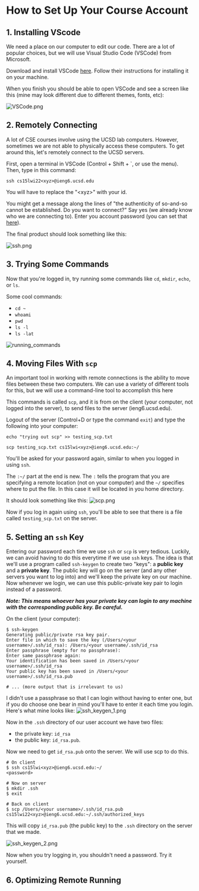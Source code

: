 # How to Set Up Your Course Account

## 1. Installing VScode
We need a place on our computer to edit our code. There are a lot of popular choices, but we will use Visual Studio Code (VSCode) from Microsoft. 

Download and install VSCode [here](https://code.visualstudio.com/). Follow their instructions for installing it on your machine.

When you finish you should be able to open VSCode and see a screen like this (mine may look different due to different themes, fonts, etc): 

![VSCode.png](VSCode.png)

## 2. Remotely Connecting
A lot of CSE courses involve using the UCSD lab computers. However, sometimes we are not able to physically access these computers. To get around this, let's remotely connect to the UCSD servers.

First, open a terminal in VSCode (Control + Shift + `, or use the menu). Then, type in this command:

```
ssh cs15lwi22<xyz>@ieng6.ucsd.edu
``` 
You will have to replace the "\<xyz\>" with your id.

You might get a message along the lines of "the authenticity of so-and-so cannot be established. Do you want to connect?" Say yes (we already know who we are connecting to). Enter you account password (you can set that [here](https://sdacs.ucsd.edu/~icc/index.php)).

The final product should look something like this:

![ssh.png](ssh.png)

## 3. Trying Some Commands
Now that you're logged in, try running some commands like `cd`, `mkdir`, `echo`, or `ls`.

Some cool commands:
* `cd ~`
* `whoami`
* `pwd`
* `ls -l`
* `ls -lat`

![running_commands](running_commands.png)

## 4. Moving Files With `scp`
An important tool in working with remote connections is the ability to move files between these two computers. We can use a variety of different tools for this, but we will use a command-line tool to accomplish this here

This commands is called `scp`, and it is from on the client (your computer, not logged into the server), to send files to the server (ieng6.ucsd.edu). 

Logout of the server (Control+D or type the command `exit`) and type the following into your computer:
```
echo "trying out scp" >> testing_scp.txt
```
```
scp testing_scp.txt cs15lwi<xyz>@ieng6.ucsd.edu:~/
```

You'll be asked for your password again, similar to when you logged in using `ssh`. 

The `:~/` part at the end is new. The `:` tells the program that you are specifying a remote location (not on your computer) and the `~/` specifies where to put the file. In this case it will be located in you home directory.

It should look something like this:
![scp.png](scp.png)

Now if you log in again using `ssh`, you'll be able to see that there is a file called `testing_scp.txt` on the server.

## 5. Setting an `ssh` Key
Entering our password each time we use `ssh` or `scp` is very tedious. Luckily, we can avoid having to do this everytime if we use `ssh` keys. The idea is that we'll use a program called `ssh-keygen` to create two "keys": a **public key** and a **private key**. The public key will go on the server (and any other servers you want to log into) and we'll keep the private key on our machine. Now whenever we login, we can use this public-private key pair to login instead of a password.

***Note: This means whoever has your private key can login to any machine with the corresponding public key. Be careful.***

On the client (your computer):
```
$ ssh-keygen
Generating public/private rsa key pair.
Enter file in which to save the key (/Users/<your username>/.ssh/id_rsa): /Users/<your username/.ssh/id_rsa
Enter passphrase (empty for no passphrase): 
Enter same passphrase again: 
Your identification has been saved in /Users/<your username>/.ssh/id_rsa
Your public key has been saved in /Users/<your username>/.ssh/id_rsa.pub

# ... (more output that is irrelevant to us)
```



I didn't use a passphrase so that I can login without having to enter one, but if you do choose one bear in mind you'll have to enter it each time you login. Here's what mine looks like:
![ssh_keygen_1.png](ssh_keygen_1.png)

Now in the `.ssh` directory of our user account we have two files: 
* the private key: `id_rsa`
* the public key: `id_rsa.pub`.

Now we need to get `id_rsa.pub` onto the server. We will use scp to do this.

```
# On client
$ ssh cs15lwi<xyz>@ieng6.ucsd.edu:~/
<password>

# Now on server
$ mkdir .ssh
$ exit

# Back on client
$ scp /Users/<your username>/.ssh/id_rsa.pub cs15lwi22<xyz>@ieng6.ucsd.edu:~/.ssh/authorized_keys
```
This will copy `id_rsa.pub` (the public key) to the `.ssh` directory on the server that we made. 

![ssh_keygen_2.png](ssh_keygen_2.png)

Now when you try logging in, you shouldn't need a password. Try it yourself. 

## 6. Optimizing Remote Running
